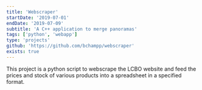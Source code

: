 ```yaml
---
title: 'Webscraper'
startDate: '2019-07-01'
endDate: '2019-07-09'
subtitle: 'A C++ application to merge panoramas'
tags: ['python', 'webapp']
type: 'projects'
github: 'https://github.com/bchampp/webscraper'
exists: true
---
```


This project is a python script to webscrape the LCBO website and feed the prices and stock of
various products into a spreadsheet in a specified format. 